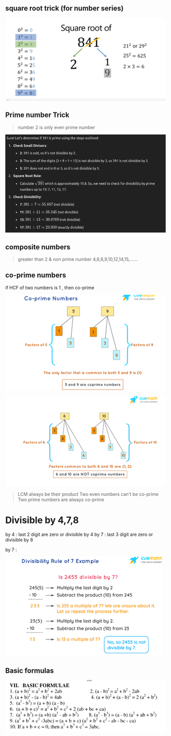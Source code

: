 
## square root trick (for number series)


![Alt text](../../../Pasted%20image%2020240921122105.png)


## Prime number Trick

> number 2 is only even prime number 
> 
![Alt text](../../../Pasted%20image%2020240921131831.png)

## composite numbers

> greater than 2 & non prime number
> 4,6,8,9,10,12,14,15,......

## co-prime numbers

if HCF of two numbers is 1 , then co-prime

![Alt text](../../../Pasted%20image%2020240921123513.png)

![Alt text](../../../Pasted%20image%2020240921123527.png)

> LCM always be their product 
> Two even numbers can't be co-prime
> Two prime numbers are always co-prime


# Divisible by 4,7,8

by 4 : last 2 digit are zero or divisible by 4 
by 7 : last 3 digit are zero or divisible by 8

by 7 :

![Alt text](../../../Pasted%20image%2020240921124534.png)


## Basic formulas

![Alt text](../../../Pasted%20image%2020240921125204.png)




